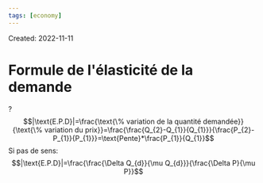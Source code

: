 ```yaml
---
tags: [economy]
---
```

Created: 2022-11-11

# Formule de l'élasticité de la demande
?
$$|\text{E.P.D}|=\frac{\text{\% variation de la quantité demandée}}{\text{\% variation du prix}}=\frac{\frac{Q_{2}-Q_{1}}{Q_{1}}}{\frac{P_{2}-P_{1}}{P_{1}}}=\text{Pente}*\frac{P_{1}}{Q_{1}}$$
Si pas de sens:
$$|\text{E.P.D}|=\frac{\frac{\Delta Q_{d}}{\mu Q_{d}}}{\frac{\Delta P}{\mu P}}$$
<!--SR:!2024-02-22,14,130-->